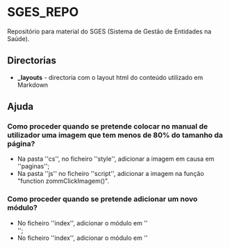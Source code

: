 # SGES_REPO

Repositório para material do SGES (Sistema de Gestão de Entidades na Saúde). 


## Directorias

* **_layouts** - directoria com o layout html do conteúdo utilizado em Markdown

## Ajuda
### Como proceder quando se pretende colocar no manual de utilizador uma imagem que tem menos de 80% do tamanho da página?
 * Na pasta ''cs'', no ficheiro ''style'', adicionar a imagem em causa em ''paginas'';
 * Na pasta ''js'' no ficheiro ''script'', adicionar a imagem na função "function zommClickImagem()".
  
 
### Como proceder quando se pretende adicionar um novo módulo?
* No ficheiro ''index'', adicionar o módulo em ''<div id="paginas">'';
* No ficheiro ''index'', adicionar o módulo em ''<script>'';
* No ficheiro ''Indice'', adicionar o módulo à lista.




